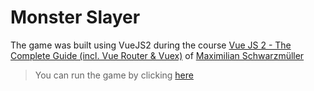 # Monster Slayer
The game was built using VueJS2 during the course [Vue JS 2 - The Complete Guide (incl. Vue Router & Vuex)](https://www.udemy.com/course/vuejs-2-the-complete-guide/) of [Maximilian Schwarzmüller](https://www.udemy.com/user/maximilian-schwarzmuller/)
> You can run the game by clicking [here](https://mihneacristian.github.io/MonsterSlayer_VueJS/)
